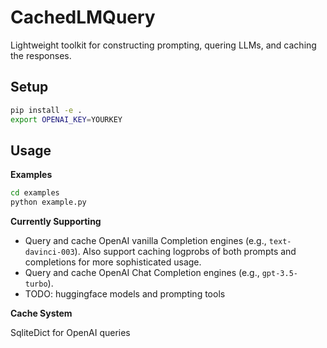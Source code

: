 # CachedLMQuery
Lightweight toolkit for constructing prompting, quering LLMs, and caching the responses.

## Setup
```sh
pip install -e .
export OPENAI_KEY=YOURKEY
```

## Usage

**Examples**
```sh
cd examples
python example.py
```

**Currently Supporting**
* Query and cache OpenAI vanilla Completion engines (e.g., `text-davinci-003`). Also support caching logprobs of both prompts and completions for more sophisticated usage.
* Query and cache OpenAI Chat Completion engines (e.g., `gpt-3.5-turbo`).
* TODO: huggingface models and prompting tools

**Cache System**

SqliteDict for OpenAI queries


